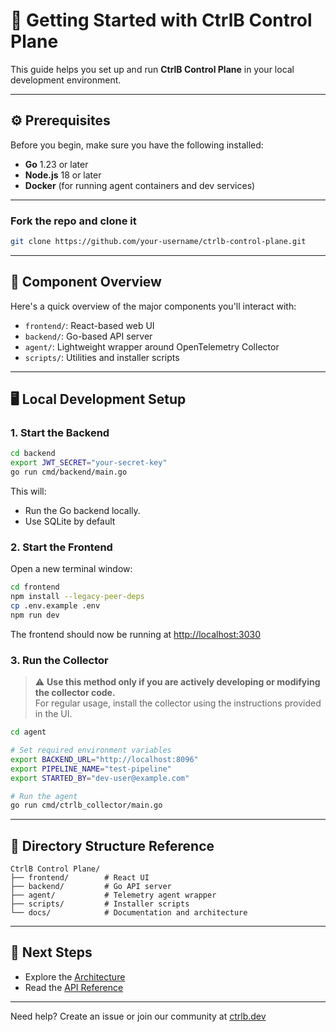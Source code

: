 # 🚀 Getting Started with CtrlB Control Plane

This guide helps you set up and run **CtrlB Control Plane** in your local development environment.

---

## ⚙️ Prerequisites

Before you begin, make sure you have the following installed:

- **Go** 1.23 or later
- **Node.js** 18 or later
- **Docker** (for running agent containers and dev services)

---

### Fork the repo and clone it

```bash
git clone https://github.com/your-username/ctrlb-control-plane.git
```

---

## 🧱 Component Overview

Here's a quick overview of the major components you'll interact with:

- `frontend/`: React-based web UI
- `backend/`: Go-based API server
- `agent/`: Lightweight wrapper around OpenTelemetry Collector
- `scripts/`: Utilities and installer scripts

---

## 🖥️ Local Development Setup

### 1. Start the Backend

```bash
cd backend
export JWT_SECRET="your-secret-key"
go run cmd/backend/main.go
```

This will:

- Run the Go backend locally.
- Use SQLite by default

### 2. Start the Frontend

Open a new terminal window:

```bash
cd frontend
npm install --legacy-peer-deps
cp .env.example .env
npm run dev
```

The frontend should now be running at [http://localhost:3030](http://localhost:3030)

### 3. Run the Collector

> ⚠️ **Use this method only if you are actively developing or modifying the collector code.**  
> For regular usage, install the collector using the instructions provided in the UI.

```bash
cd agent

# Set required environment variables
export BACKEND_URL="http://localhost:8096"
export PIPELINE_NAME="test-pipeline"
export STARTED_BY="dev-user@example.com"

# Run the agent
go run cmd/ctrlb_collector/main.go
```

---

## 🏦 Directory Structure Reference

```
CtrlB Control Plane/
├── frontend/        # React UI
├── backend/         # Go API server
├── agent/           # Telemetry agent wrapper
├── scripts/         # Installer scripts
└── docs/            # Documentation and architecture
```

---

## 🔧 Next Steps

- Explore the [Architecture](./architecture.md)
- Read the [API Reference](./api.md)

---

Need help? Create an issue or join our community at [ctrlb.dev](https://docs.ctrlb.ai/)
